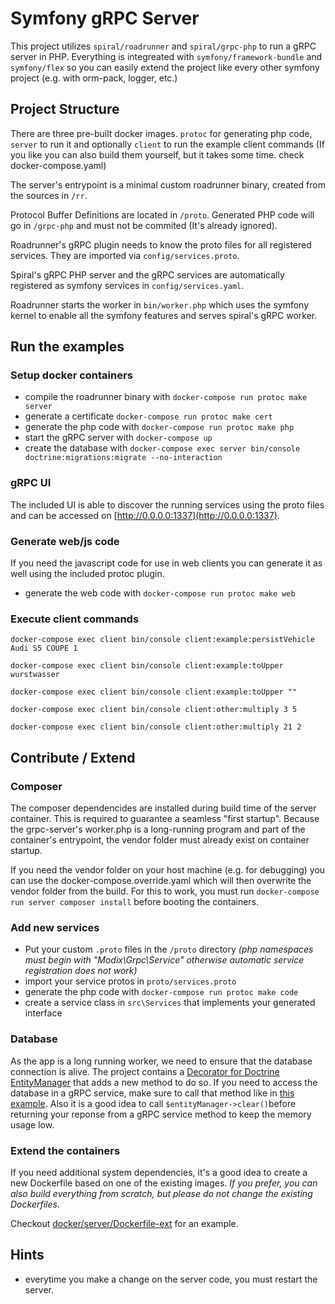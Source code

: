 # Symfony gRPC Server

This project utilizes `spiral/roadrunner` and `spiral/grpc-php` to run a gRPC server in PHP.
Everything is integreated with `symfony/framework-bundle` and `symfony/flex` so you can easily extend the project like every other symfony project (e.g. with orm-pack, logger, etc.)

## Project Structure

There are three pre-built docker images. `protoc` for generating php code, `server` to run it and optionally `client` to run the example client commands (If you like you can also build them yourself, but it takes some time. check docker-compose.yaml)

The server's entrypoint is a minimal custom roadrunner binary, created from the sources in `/rr`.

Protocol Buffer Definitions are located in `/proto`. Generated PHP code will go in `/grpc-php` and must not be commited (It's already ignored).

Roadrunner's gRPC plugin needs to know the proto files for all registered services. They are imported via `config/services.proto`.

Spiral's gRPC PHP server and the gRPC services are automatically registered as symfony services in `config/services.yaml`.

Roadrunner starts the worker in `bin/worker.php` which uses the symfony kernel to enable all the symfony features and serves spiral's gRPC worker.


## Run the examples

### Setup docker containers

* compile the roadrunner binary with `docker-compose run protoc make server`
* generate a certificate `docker-compose run protoc make cert`
* generate the php code with `docker-compose run protoc make php`
* start the gRPC server with `docker-compose up`
* create the database with `docker-compose exec server bin/console doctrine:migrations:migrate --no-interaction`

### gRPC UI

The included UI is able to discover the running services using the proto files and can be accessed on [http://0.0.0.0:1337](http://0.0.0.0:1337).

### Generate web/js code
If you need the javascript code for use in web clients you can generate it as well using the included protoc plugin.
* generate the web code with `docker-compose run protoc make web`


### Execute client commands
`docker-compose exec client bin/console client:example:persistVehicle Audi S5 COUPE 1`

`docker-compose exec client bin/console client:example:toUpper wurstwasser`

`docker-compose exec client bin/console client:example:toUpper ""`

`docker-compose exec client bin/console client:other:multiply 3 5`

`docker-compose exec client bin/console client:other:multiply 21 2`

## Contribute / Extend

### Composer

The composer dependencides are installed during build time of the server container. This is required to guarantee a seamless "first startup".
Because the grpc-server's worker.php is a long-running program and part of the container's entrypoint, the vendor folder must already exist on container startup.

If you need the vendor folder on your host machine (e.g. for debugging) you can use the docker-compose.override.yaml which will then overwrite the vendor folder from the build.
For this to work, you must run `docker-compose run server composer install` before booting the containers.

### Add new services

* Put your custom `.proto` files in the `/proto` directory *(php namespaces must begin with "Modix\\Grpc\\Service" otherwise automatic service registration does not work)*
* import your service protos in `proto/services.proto`
* generate the php code with `docker-compose run protoc make code`
* create a service class in `src\Services` that implements your generated interface

### Database

As the app is a long running worker, we need to ensure that the database connection is alive. The project contains a [Decorator for Doctrine EntityManager](src/Doctrine/EntityManager.php) that adds a new method to do so. 
If you need to access the database in a gRPC service, make sure to call that method like in [this example](src/Service/Example/v1/ComandService.php).
Also it is a good idea to call `$entityManager->clear()`before returning your reponse from a gRPC service method to keep the memory usage low.

### Extend the containers

If you need additional system dependencies, it's a good idea to create a new Dockerfile based on one of the existing images. *If you prefer, you can also build everything from scratch, but please do not change the existing Dockerfiles.*

Checkout [docker/server/Dockerfile-ext](docker/server/Dockerfile-ext) for an example.

## Hints

* everytime you make a change on the server code, you must restart the server.
